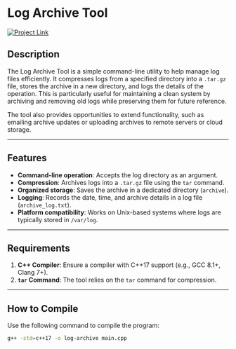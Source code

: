 # Log Archive Tool

[![Project Link](https://img.shields.io/badge/Project-Link-blue)](https://roadmap.sh/projects/log-archive-tool)

## Description

The Log Archive Tool is a simple command-line utility to help manage log files efficiently. It compresses logs from a specified directory into a `.tar.gz` file, stores the archive in a new directory, and logs the details of the operation. This is particularly useful for maintaining a clean system by archiving and removing old logs while preserving them for future reference.

The tool also provides opportunities to extend functionality, such as emailing archive updates or uploading archives to remote servers or cloud storage.

---

## Features

- **Command-line operation**: Accepts the log directory as an argument.
- **Compression**: Archives logs into a `.tar.gz` file using the `tar` command.
- **Organized storage**: Saves the archive in a dedicated directory (`archive`).
- **Logging**: Records the date, time, and archive details in a log file (`archive_log.txt`).
- **Platform compatibility**: Works on Unix-based systems where logs are typically stored in `/var/log`.

---

## Requirements

1. **C++ Compiler**: Ensure a compiler with C++17 support (e.g., GCC 8.1+, Clang 7+).
2. **`tar` Command**: The tool relies on the `tar` command for compression.

---

## How to Compile

Use the following command to compile the program:

```bash
g++ -std=c++17 -o log-archive main.cpp

